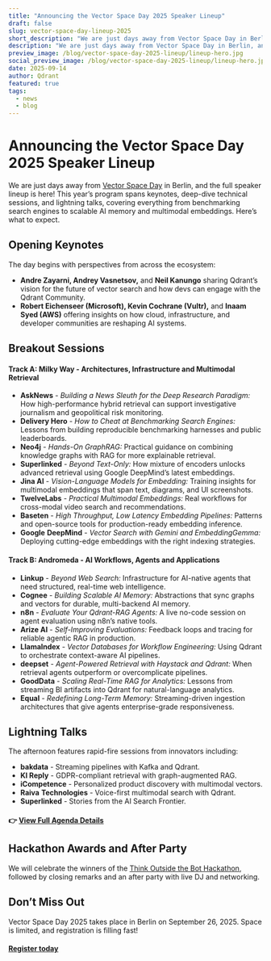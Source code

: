```yaml
---
title: "Announcing the Vector Space Day 2025 Speaker Lineup"
draft: false
slug: vector-space-day-lineup-2025
short_description: "We are just days away from Vector Space Day in Berlin, and the full speaker lineup is here! "
description: "We are just days away from Vector Space Day in Berlin, and the full speaker lineup is here! This year’s program spans keynotes, deep-dive technical sessions, and lightning talks, covering everything from benchmarking search engines to scalable AI memory and multimodal embeddings."
preview_image: /blog/vector-space-day-2025-lineup/lineup-hero.jpg
social_preview_image: /blog/vector-space-day-2025-lineup/lineup-hero.jpg
date: 2025-09-14
author: Qdrant
featured: true
tags:
  - news
  - blog
---
```


# Announcing the Vector Space Day 2025 Speaker Lineup

We are just days away from [Vector Space Day](https://luma.com/p7w9uqtz) in Berlin, and the full speaker lineup is here\! This year’s program spans keynotes, deep-dive technical sessions, and lightning talks, covering everything from benchmarking search engines to scalable AI memory and multimodal embeddings. Here’s what to expect.

## Opening Keynotes

The day begins with perspectives from across the ecosystem:

* **Andre Zayarni, Andrey Vasnetsov,** and **Neil Kanungo** sharing Qdrant’s vision for the future of vector search and how devs can engage with the Qdrant Community.  
* **Robert Eichenseer (Microsoft), Kevin Cochrane (Vultr),** and **Inaam Syed (AWS)** offering insights on how cloud, infrastructure, and developer communities are reshaping AI systems.

## Breakout Sessions

#### Track A: Milky Way \- Architectures, Infrastructure and Multimodal Retrieval

* **AskNews** \- *Building a News Sleuth for the Deep Research Paradigm:* How high-performance hybrid retrieval can support investigative journalism and geopolitical risk monitoring.  
* **Delivery Hero** \- *How to Cheat at Benchmarking Search Engines:* Lessons from building reproducible benchmarking harnesses and public leaderboards.  
* **Neo4j** \- *Hands-On GraphRAG:* Practical guidance on combining knowledge graphs with RAG for more explainable retrieval.  
* **Superlinked** \- *Beyond Text-Only:* How mixture of encoders unlocks advanced retrieval using Google DeepMind’s latest embeddings.  
* **Jina AI** \- *Vision-Language Models for Embedding:* Training insights for multimodal embeddings that span text, diagrams, and UI screenshots.  
* **TwelveLabs** \- *Practical Multimodal Embeddings:* Real workflows for cross-modal video search and recommendations.  
* **Baseten** \- *High Throughput, Low Latency Embedding Pipelines:* Patterns and open-source tools for production-ready embedding inference.  
* **Google** **DeepMind** \- *Vector Search with Gemini and EmbeddingGemma:* Deploying cutting-edge embeddings with the right indexing strategies.

#### Track B: Andromeda \- AI Workflows, Agents and Applications

* **Linkup** \- *Beyond Web Search:* Infrastructure for AI-native agents that need structured, real-time web intelligence.  
* **Cognee** \- *Building Scalable AI Memory:* Abstractions that sync graphs and vectors for durable, multi-backend AI memory.  
* **n8n** \- *Evaluate Your Qdrant-RAG Agents:* A live no-code session on agent evaluation using n8n’s native tools.  
* **Arize AI** \- *Self-Improving Evaluations:* Feedback loops and tracing for reliable agentic RAG in production.  
* **LlamaIndex** \- *Vector Databases for Workflow Engineering:* Using Qdrant to orchestrate context-aware AI pipelines.  
* **deepset** \- *Agent-Powered Retrieval with Haystack and Qdrant:* When retrieval agents outperform or overcomplicate pipelines.  
* **GoodData** \- *Scaling Real-Time RAG for Analytics:* Lessons from streaming BI artifacts into Qdrant for natural-language analytics.  
* **Equal** \- *Redefining Long-Term Memory:* Streaming-driven ingestion architectures that give agents enterprise-grade responsiveness.

## Lightning Talks

The afternoon features rapid-fire sessions from innovators including:

* **bakdata** \- Streaming pipelines with Kafka and Qdrant.  
* **KI Reply** \- GDPR-compliant retrieval with graph-augmented RAG.  
* **iCompetence** \- Personalized product discovery with multimodal vectors.  
* **Raiva** **Technologies** \- Voice-first multimodal search with Qdrant.  
* **Superlinked** \- Stories from the AI Search Frontier.

#### 👉 [**View Full Agenda Details**](https://try.qdrant.tech/hubfs/VSD-2025-program.pdf)

## Hackathon Awards and After Party

We will celebrate the winners of the [Think Outside the Bot Hackathon](https://try.qdrant.tech/hackathon-2025), followed by closing remarks and an after party with live DJ and networking.

## Don’t Miss Out

Vector Space Day 2025 takes place in Berlin on September 26, 2025\. Space is limited, and registration is filling fast\!

#### [**Register today**](https://luma.com/p7w9uqtz)

